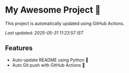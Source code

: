 # My Awesome Project 🚀

This project is automatically updated using GitHub Actions.

_Last updated: 2025-05-31 11:23:57 IST_

## Features
- Auto-update README using Python 🐍
- Auto Git push with GitHub Actions 🤖
